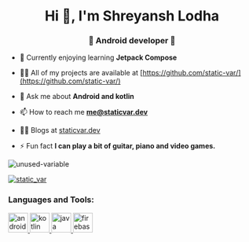 <h1 align="center">Hi 👋, I'm Shreyansh Lodha</h1>
<h3 align="center">🤖 Android developer 🤖</h3>

- 🌱 Currently enjoying learning **Jetpack Compose**

- 👨‍💻 All of my projects are available at [https://github.com/static-var/](https://github.com/static-var/)

- 💬 Ask me about **Android and kotlin**

- 📫 How to reach me **me@staticvar.dev**

- ✍🏼 Blogs at [staticvar.dev](https://staticvar.dev)

- ⚡ Fun fact **I can play a bit of guitar, piano and video games.**

<p align="left"> <img src="https://komarev.com/ghpvc/?username=unused-variable&label=Profile%20views&color=0e75b6&style=flat" alt="unused-variable" /> </p>

<p align="left"> <a href="https://twitter.com/static_var" target="blank"><img src="https://img.shields.io/twitter/follow/static_var?logo=twitter&style=for-the-badge" alt="static_var" /></a> </p>


<h3 align="left">Languages and Tools:</h3>
<p align="left"> 
  <a href="https://developer.android.com" target="_blank"> <img src="https://www.vectorlogo.zone/logos/android/android-icon.svg" alt="android" width="40" height="40"/> </a> 
  <a href="https://kotlinlang.org" target="_blank"> <img src="https://www.vectorlogo.zone/logos/kotlinlang/kotlinlang-icon.svg" alt="kotlin" width="40" height="40"/> </a> 
  <a href="https://www.java.com" target="_blank"> <img src="https://www.vectorlogo.zone/logos/java/java-icon.svg" alt="java" width="40" height="40"/> </a>
  <a href="https://firebase.google.com/" target="_blank"> <img src="https://www.vectorlogo.zone/logos/firebase/firebase-icon.svg" alt="firebase" width="40" height="40"/> </a> 
</p>

